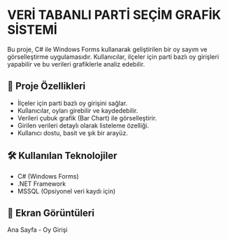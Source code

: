 # VERİ TABANLI PARTİ SEÇİM GRAFİK SİSTEMİ
Bu proje, C# ile Windows Forms kullanarak geliştirilen bir oy sayım ve görselleştirme uygulamasıdır. Kullanıcılar, ilçeler için parti bazlı oy girişleri yapabilir ve bu verileri grafiklerle analiz edebilir.

 <h2>📌 Proje Özellikleri</h2>
<ul>
  <li>İlçeler için parti bazlı oy girişini sağlar.</li>
  <li>Kullanıcılar, oyları girebilir ve kaydedebilir.</li>
  <li>Verileri çubuk grafik (Bar Chart) ile görselleştirir.</li>
  <li>Girilen verileri detaylı olarak listeleme özelliği.</li>
  <li>Kullanıcı dostu, basit ve şık bir arayüz.</li>
</ul>

 <h2>🛠️ Kullanılan Teknolojiler</h2>
<ul>
  <li>C# (Windows Forms)</li>
  <li>.NET Framework</li>
  <li>MSSQL (Opsiyonel veri kaydı için)</li>
</ul>

 <h2>📸 Ekran Görüntüleri</h2>

 Ana Sayfa - Oy Girişi
 











